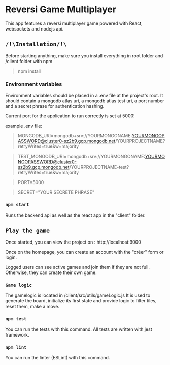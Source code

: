 # Reversi Game Multiplayer

This app features a reversi multiplayer game powered with React, websockets and nodejs api.

## `/!\Installation/!\`
Before starting anything, make sure you install everything in root folder and /client folder with npm
> npm install

### Environment variables
Environment variables should be placed in a .env file at the project's root. It should contain a mongodb atlas uri, a mongodb atlas test uri, a port number and a secret phrase for authentication hashing. 

Current port for the application to run correctly is set at 5000!

example .env file:
>MONGODB_URI=mongodb+srv://YOURMONGONAME:YOURMONGOPASSWORD@cluster0-sz2b9.gcp.mongodb.net/YOURPROJECTNAME?retryWrites=true&w=majority

>TEST_MONGODB_URI=mongodb+srv://YOURMONGONAME:YOURMONGOPASSWORD@cluster0-sz2b9.gcp.mongodb.net/YOURPROJECTNAME-test?retryWrites=true&w=majority

>PORT=5000

>SECRET="YOUR SECRETE PHRASE"


### `npm start`
Runs the backend api as well as the react app in the "client" folder. 


## `Play the game`

Once started, you can view the project on : http://localhost:9000

Once on the homepage, you can create an account with the "créer" form or login.

Logged users can see active games and join them if they are not full. Otherwise, they can create their own game.

### `Game logic`

The gamelogic is located in /client/src/utils/gameLogic.js
It is used to generate the board, initialize its first state and provide logic to filter tiles, reset them, make a move.

### `npm test`

You can run the tests with this command. All tests are written with jest framework.

### `npm lint`

You can run the linter (ESLint) with this command.
